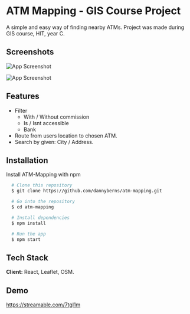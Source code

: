 
# ATM Mapping - GIS Course Project

A simple and easy way of finding nearby ATMs.
Project was made during GIS course, HIT, year C.

## Screenshots

![App Screenshot](https://i.ibb.co/ww95DjS/123.jpg)

![App Screenshot](https://i.ibb.co/hsVdthw/Route.jpg)



## Features

- Filter
    - With / Without commission
    - Is / Isnt accessible
    - Bank
- Route from users location to chosen ATM.
- Search by given: City / Address.




## Installation

Install ATM-Mapping with npm

```bash
  # Clone this repository
  $ git clone https://github.com/dannyberns/atm-mapping.git

  # Go into the repository
  $ cd atm-mapping

  # Install dependencies
  $ npm install

  # Run the app
  $ npm start
```
    
## Tech Stack

**Client:** React, Leaflet, OSM.


## Demo

https://streamable.com/7tgl1m

